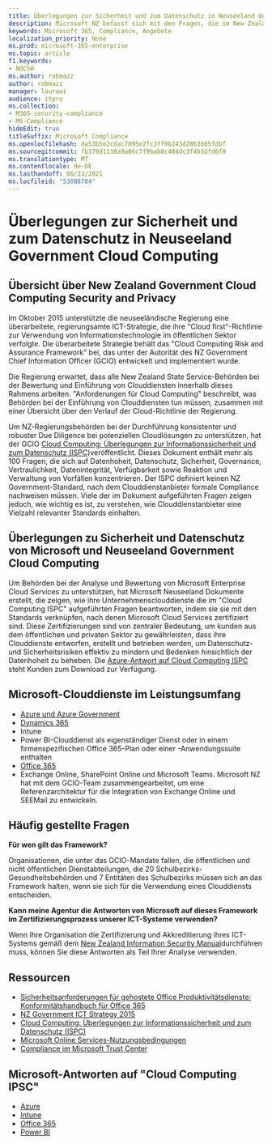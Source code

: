 ```yaml
---
title: Überlegungen zur Sicherheit und zum Datenschutz in Neuseeland Government Cloud Computing
description: Microsoft NZ befasst sich mit den Fragen, die im New Zealand Cloud Computing Framework veröffentlicht wurden.
keywords: Microsoft 365, Compliance, Angebote
localization_priority: None
ms.prod: microsoft-365-enterprise
ms.topic: article
f1.keywords:
- NOCSH
ms.author: robmazz
author: robmazz
manager: laurawi
audience: itpro
ms.collection:
- M365-security-compliance
- MS-Compliance
hideEdit: true
titleSuffix: Microsoft Compliance
ms.openlocfilehash: da53b5e2cdac7095e2fc3ff9b243d2863b85fdbf
ms.sourcegitcommit: fb379d1110a9a86c7f9bab8c484dc3f4b3dfd6f0
ms.translationtype: MT
ms.contentlocale: de-DE
ms.lasthandoff: 06/23/2021
ms.locfileid: "53088784"
---
```

# <a name="new-zealand-government-cloud-computing-security-and-privacy-considerations"></a>Überlegungen zur Sicherheit und zum Datenschutz in Neuseeland Government Cloud Computing

## <a name="new-zealand-government-cloud-computing-security-and-privacy-overview"></a>Übersicht über New Zealand Government Cloud Computing Security and Privacy

Im Oktober 2015 unterstützte die neuseeländische Regierung eine überarbeitete, regierungsamte ICT-Strategie, die ihre "Cloud first"-Richtlinie zur Verwendung von Informationstechnologie im öffentlichen Sektor verfolgte. Die überarbeitete Strategie behält das "Cloud Computing Risk and Assurance Framework" bei, das unter der Autorität des NZ Government Chief Information Officer (GCIO) entwickelt und implementiert wurde.

Die Regierung erwartet, dass alle New Zealand State Service-Behörden bei der Bewertung und Einführung von Clouddiensten innerhalb dieses Rahmens arbeiten. "Anforderungen für Cloud Computing" beschreibt, was Behörden bei der Einführung von Clouddiensten tun müssen, zusammen mit einer Übersicht über den Verlauf der Cloud-Richtlinie der Regierung.

Um NZ-Regierungsbehörden bei der Durchführung konsistenter und robuster Due Diligence bei potenziellen Cloudlösungen zu unterstützen, hat der GCIO [Cloud Computing: Überlegungen zur Informationssicherheit und zum Datenschutz (ISPC)](https://www.digital.govt.nz/dmsdocument/1~cloud-computing-information-security-and-privacy-considerations/html)veröffentlicht. Dieses Dokument enthält mehr als 100 Fragen, die sich auf Datenhoheit, Datenschutz, Sicherheit, Governance, Vertraulichkeit, Datenintegrität, Verfügbarkeit sowie Reaktion und Verwaltung von Vorfällen konzentrieren. Der ISPC definiert keinen NZ Government-Standard, nach dem Clouddienstanbieter formale Compliance nachweisen müssen. Viele der im Dokument aufgeführten Fragen zeigen jedoch, wie wichtig es ist, zu verstehen, wie Clouddienstanbieter eine Vielzahl relevanter Standards einhalten.

## <a name="microsoft-and-new-zealand-government-cloud-computing-security-and-privacy-considerations"></a>Überlegungen zu Sicherheit und Datenschutz von Microsoft und Neuseeland Government Cloud Computing

Um Behörden bei der Analyse und Bewertung von Microsoft Enterprise Cloud Services zu unterstützen, hat Microsoft Neuseeland Dokumente erstellt, die zeigen, wie ihre Unternehmensclouddienste die im "Cloud Computing ISPC" aufgeführten Fragen beantworten, indem sie sie mit den Standards verknüpfen, nach denen Microsoft Cloud Services zertifiziert sind. Diese Zertifizierungen sind von zentraler Bedeutung, um kunden aus dem öffentlichen und privaten Sektor zu gewährleisten, dass ihre Clouddienste entworfen, erstellt und betrieben werden, um Datenschutz- und Sicherheitsrisiken effektiv zu mindern und Bedenken hinsichtlich der Datenhoheit zu beheben. Die [Azure-Antwort auf Cloud Computing ISPC](https://azure.microsoft.com/resources/microsoft-azure-response-to-nz-gcio-cloud-computing-information-security-privacy-considerations/) steht Kunden zum Download zur Verfügung.

## <a name="microsoft-in-scope-cloud-services"></a>Microsoft-Clouddienste im Leistungsumfang

- [Azure und Azure Government](https://aka.ms/AzureCompliance)
- [Dynamics 365](https://aka.ms/d365-compliance-list)
- Intune
- Power BI-Clouddienst als eigenständiger Dienst oder in einem firmenspezifischen Office 365-Plan oder einer -Anwendungssuite enthalten
- [Office 365](https://go.microsoft.com/fwlink/p/?LinkID=2077751)
- Exchange Online, SharePoint Online und Microsoft Teams. Microsoft NZ hat mit dem GCIO-Team zusammengearbeitet, um eine Referenzarchitektur für die Integration von Exchange Online und SEEMail zu entwickeln.

## <a name="frequently-asked-questions"></a>Häufig gestellte Fragen

**Für wen gilt das Framework?**

Organisationen, die unter das GCIO-Mandate fallen, die öffentlichen und nicht öffentlichen Dienstabteilungen, die 20 Schulbezirks-Gesundheitsbehörden und 7 Entitäten des Schulbezirks müssen sich an das Framework halten, wenn sie sich für die Verwendung eines Clouddiensts entscheiden.

**Kann meine Agentur die Antworten von Microsoft auf dieses Framework im Zertifizierungsprozess unserer ICT-Systeme verwenden?**

Wenn Ihre Organisation die Zertifizierung und Akkreditierung ihres ICT-Systems gemäß dem [New Zealand Information Security Manual](https://go.microsoft.com/fwlink/p/?linkid=2099496)durchführen muss, können Sie diese Antworten als Teil Ihrer Analyse verwenden.

## <a name="resources"></a>Ressourcen

- [Sicherheitsanforderungen für gehostete Office Produktivitätsdienste: Konformitätshandbuch für Office 365](https://aka.ms/o365-gcio-conformance-guidance)
- [NZ Government ICT Strategy 2015](https://www.ict.govt.nz/strategy-and-action-plan/strategy/)
- [Cloud Computing: Überlegungen zur Informationssicherheit und zum Datenschutz (ISPC)](https://www.digital.govt.nz/standards-and-guidance/technology-and-architecture/cloud-services/)
- [Microsoft Online Services-Nutzungsbedingungen](https://aka.ms/Online-Services-Terms)
- [Compliance im Microsoft Trust Center](https://www.microsoft.com/trust-center/compliance/compliance-overview)

## <a name="microsoft-responses-to-cloud-computing-ipsc"></a>Microsoft-Antworten auf "Cloud Computing IPSC"

- [Azure](https://aka.ms/Azure-NZ-response)
- [Intune](https://aka.ms/Intune-NZ-response)
- [Office 365](https://aka.ms/O365-NZ-Response)
- [Power BI](https://download.microsoft.com/download/5/1/7/51726B9B-2E76-49C4-9D4F-A36BF025CB93/Response-to-GCIO-105-questions-Power-BI.pdf)

